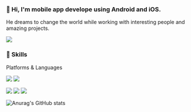 ### 👋 Hi, I'm mobile app develope using Android and iOS.
He dreams to change the world while working with interesting people and amazing projects.

<a href="mailto:tjdwjdgus99@gmail.com" target="_blank"><img src="https://img.shields.io/badge/Gmail-EA4335?style=flat-square&logo=Gmail&logoColor=white"/></a>

### 💪 Skills

Platforms & Languages

<img src="https://img.shields.io/badge/Android-3DDC84?style=flat-square&logo=Android&logoColor=white"/> <img src="https://img.shields.io/badge/iOS-000000?style=flat-square&logo=iOS&logoColor=white"/> 

<img src="https://img.shields.io/badge/JAVA-007396?style=for-the-badge&logo=java&logoColor=white"> <img src="https://img.shields.io/badge/Swift-F05138?style=for-the-badge&logo=Swift&logoColor=white"> <img src="https://img.shields.io/badge/Python-3776AB?style=for-the-badge&logo=Python&logoColor=white"> 


![Anurag's GitHub stats](https://github-readme-stats.vercel.app/api?username=tjdwjdgus99&show_icons=true&theme=radical)
